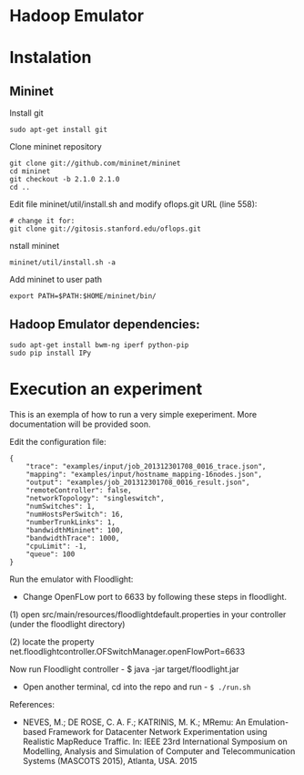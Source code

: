 # Hadoop Emulator

# Instalation 

## Mininet

Install git

	sudo apt-get install git

Clone mininet repository

	git clone git://github.com/mininet/mininet
	cd mininet
	git checkout -b 2.1.0 2.1.0
	cd ..

Edit file mininet/util/install.sh and modify oflops.git URL (line 558):

	# change it for:
	git clone git://gitosis.stanford.edu/oflops.git

nstall mininet

	mininet/util/install.sh -a

Add mininet to user path

	export PATH=$PATH:$HOME/mininet/bin/

## Hadoop Emulator dependencies:

	sudo apt-get install bwm-ng iperf python-pip
	sudo pip install IPy


# Execution an experiment

This is an exempla of how to run a very simple exeperiment. More documentation will be provided soon.

Edit the configuration file:

	{
		"trace": "examples/input/job_201312301708_0016_trace.json",
		"mapping": "examples/input/hostname_mapping-16nodes.json",
		"output": "examples/job_201312301708_0016_result.json",
		"remoteController": false,
		"networkTopology": "singleswitch",
		"numSwitches": 1,
		"numHostsPerSwitch": 16,
		"numberTrunkLinks": 1,
		"bandwidthMininet": 100,
		"bandwidthTrace": 1000,
		"cpuLimit": -1,
		"queue": 100
	}


Run the emulator with Floodlight:

+ Change OpenFLow port to 6633 by following these steps in floodlight.

(1) open src/main/resources/floodlightdefault.properties in your controller (under the floodlight directory)

(2) locate the property net.floodlightcontroller.OFSwitchManager.openFlowPort=6633

Now run Floodlight controller - $ java -jar target/floodlight.jar

+ Open another terminal, cd into the repo and run - `$ ./run.sh`
	

References:

* NEVES, M.; DE ROSE, C. A. F.; KATRINIS, M. K.; MRemu: An Emulation-based Framework for Datacenter Network Experimentation using Realistic MapReduce Traffic. In: IEEE 23rd International Symposium on Modelling, Analysis and Simulation of Computer and Telecommunication Systems (MASCOTS 2015), Atlanta, USA. 2015
